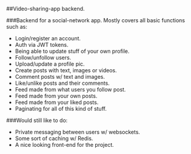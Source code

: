 ##Video-sharing-app backend.

###Backend for a social-network app. Mostly covers all basic functions such as:

- Login/register an account.
- Auth via JWT tokens.
- Being able to update stuff of your own profile.
- Follow/unfollow users.
- Upload/update a profile pic.
- Create posts with text, images or videos.
- Comment posts w/ text and images.
- Like/unlike posts and their comments.
- Feed made from what users you follow post.
- Feed made from your own posts.
- Feed made from your liked posts.
- Paginating for all of this kind of stuff.

###Would still like to do:

- Private messaging between users w/ websockets.
- Some sort of caching w/ Redis.
- A nice looking front-end for the project.
